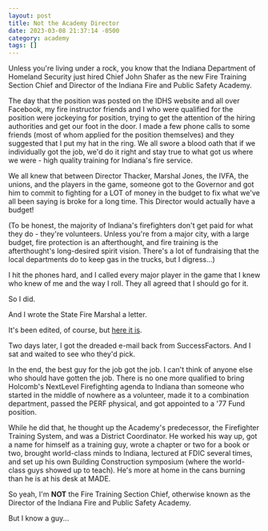 ```yaml
---
layout: post
title: Not the Academy Director
date: 2023-03-08 21:37:14 -0500
category: academy
tags: []
---
```


Unless you're living under a rock, you know that the Indiana Department of Homeland Security just hired Chief John Shafer as the new Fire Training Section Chief and Director of the Indiana Fire and Public Safety Academy.  

The day that the position was posted on the IDHS website and all over Facebook, my fire instructor friends and I who were qualified for the position were jockeying for position, trying to get the attention of the hiring authorities and get our foot in the door.  I made a few phone calls to some friends (most of whom applied for the position themselves) and they suggested that I put my hat in the ring.  We all swore a blood oath that if we individually got the job, we'd do it right and stay true to what got us where we were - high quality training for Indiana's fire service.  

We all knew that between Director Thacker, Marshal Jones, the IVFA, the unions, and the players in the game, someone got to the Governor and got him to commit to fighting for a LOT of money in the budget to fix what we've all been saying is broke for a long time.  This Director would actually have a budget!

(To be honest, the majority of Indiana's firefighters don't get paid for what they do - they're volunteers.  Unless you're from a major city, with a large budget, fire protection is an afterthought, and fire training is the afterthought's long-desired spirit vision.  There's a lot of fundraising that the local departments do to keep gas in the trucks, but I digress...)

I hit the phones hard, and I called every major player in the game that I knew who knew of me and the way I roll.  They all agreed that I should go for it.  

So I did. 

And I wrote the State Fire Marshal a letter.  

It's been edited, of course, but [here it 
is](../assets/academy-director-letter.pdf). 

Two days later, I got the dreaded e-mail back from SuccessFactors.  And I sat and waited to see who they'd pick.   

In the end, the best guy for the job got the job.   I can't think of anyone else who should have gotten the job.  There is no one more qualified to bring Holcomb's NextLevel Firefighting agenda to Indiana than someone who started in the middle of nowhere as a volunteer, made it to a combination department, passed the PERF physical, and got appointed to a '77 Fund position.  

While he did that, he thought up the Academy's predecessor, the Firefighter Training System, and was a District Coordinator.  He worked his way up, got a name for himself as a training guy, wrote a chapter or two for a book or two, brought world-class minds to Indiana, lectured at FDIC several times, and set up his own Building Construction symposium (where the world-class guys showed up to teach).  He's more at home in the cans burning than he is at his desk at MADE.

So yeah, I'm **NOT** the Fire Training Section Chief, otherwise known as the Director of the Indiana Fire and Public Safety Academy. 

But I know a guy...

     

    




